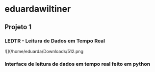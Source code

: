 # eduardawiltiner
## Projeto 1
### LEDTR - Leitura de Dados em Tempo Real
![](/home/eduarda/Downloads/512.png
### Interface de leitura de dados em tempo real feito em python
